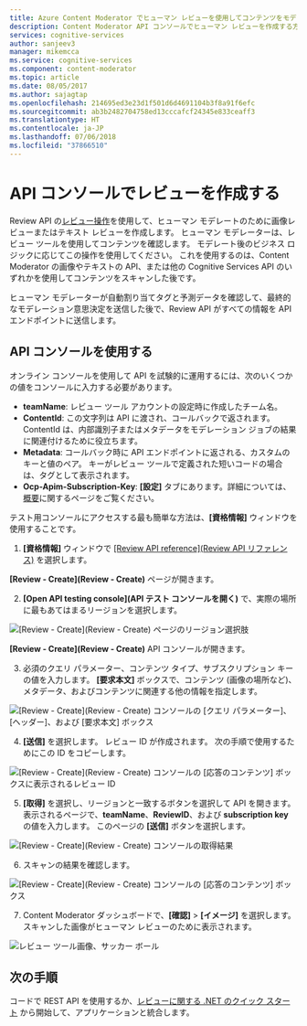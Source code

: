 ```yaml
---
title: Azure Content Moderator でヒューマン レビューを使用してコンテンツをモデレートする | Microsoft Docs
description: Content Moderator API コンソールでヒューマン レビューを作成する方法を説明します。
services: cognitive-services
author: sanjeev3
manager: mikemcca
ms.service: cognitive-services
ms.component: content-moderator
ms.topic: article
ms.date: 08/05/2017
ms.author: sajagtap
ms.openlocfilehash: 214695ed3e23d1f501d6d4691104b3f8a91f6efc
ms.sourcegitcommit: ab3b2482704758ed13cccafcf24345e833ceaff3
ms.translationtype: HT
ms.contentlocale: ja-JP
ms.lasthandoff: 07/06/2018
ms.locfileid: "37866510"
---
```

# <a name="create-reviews-from-the-api-console"></a>API コンソールでレビューを作成する

Review API の[レビュー操作](https://westus.dev.cognitive.microsoft.com/docs/services/580519463f9b070e5c591178/operations/580519483f9b0709fc47f9c4)を使用して、ヒューマン モデレートのために画像レビューまたはテキスト レビューを作成します。 ヒューマン モデレーターは、レビュー ツールを使用してコンテンツを確認します。 モデレート後のビジネス ロジックに応じてこの操作を使用してください。 これを使用するのは、Content Moderator の画像やテキストの API、または他の Cognitive Services API のいずれかを使用してコンテンツをスキャンした後です。 

ヒューマン モデレーターが自動割り当てタグと予測データを確認して、最終的なモデレーション意思決定を送信した後で、Review API がすべての情報を API エンドポイントに送信します。

## <a name="use-the-api-console"></a>API コンソールを使用する
オンライン コンソールを使用して API を試験的に運用するには、次のいくつかの値をコンソールに入力する必要があります。

- **teamName**: レビュー ツール アカウントの設定時に作成したチーム名。 
- **ContentId**: この文字列は API に渡され、コールバックで返されます。 ContentId は、内部識別子またはメタデータをモデレーション ジョブの結果に関連付けるために役立ちます。
- **Metadata**: コールバック時に API エンドポイントに返される、カスタムのキーと値のペア。 キーがレビュー ツールで定義された短いコードの場合は、タグとして表示されます。
- **Ocp-Apim-Subscription-Key**: **[設定]** タブにあります。詳細については、[概要](overview.md)に関するページをご覧ください。

テスト用コンソールにアクセスする最も簡単な方法は、**[資格情報]** ウィンドウを使用することです。

1.  **[資格情報]** ウィンドウで [[Review API reference]\(Review API リファレンス\)](https://westus.dev.cognitive.microsoft.com/docs/services/580519463f9b070e5c591178/operations/580519483f9b0709fc47f9c4) を選択します。

  **[Review - Create]\(Review - Create\)** ページが開きます。

2.  **[Open API testing console]\(API テスト コンソールを開く\)** で、実際の場所に最もあてはまるリージョンを選択します。

  ![[Review - Create]\(Review - Create\) ページのリージョン選択肢](images/test-drive-region.png)

  **[Review - Create]\(Review - Create\)** API コンソールが開きます。
  
3.  必須のクエリ パラメーター、コンテンツ タイプ、サブスクリプション キーの値を入力します。 **[要求本文]** ボックスで、コンテンツ (画像の場所など)、メタデータ、およびコンテンツに関連する他の情報を指定します。

  ![[Review - Create]\(Review - Create\) コンソールの [クエリ パラメーター]、[ヘッダー]、および [要求本文] ボックス](images/test-drive-review-1.PNG)
  
4.  **[送信]** を選択します。 レビュー ID が作成されます。 次の手順で使用するためにこの ID をコピーします。

  ![[Review - Create]\(Review - Create\) コンソールの [応答のコンテンツ] ボックスに表示されるレビュー ID](images/test-drive-review-2.PNG)
  
5.  **[取得]** を選択し、リージョンと一致するボタンを選択して API を開きます。 表示されるページで、**teamName**、**ReviewID**、および **subscription key** の値を入力します。 このページの **[送信]** ボタンを選択します。 

  ![[Review - Create]\(Review - Create\) コンソールの取得結果](images/test-drive-review-3.PNG)
  
6.  スキャンの結果を確認します。

  ![[Review - Create]\(Review - Create\) コンソールの [応答のコンテンツ] ボックス](images/test-drive-review-4.PNG)
  
7.  Content Moderator ダッシュボードで、**[確認]** > **[イメージ]** を選択します。 スキャンした画像がヒューマン レビューのために表示されます。

  ![レビュー ツール画像、サッカー ボール](images/test-drive-review-5.PNG)

## <a name="next-steps"></a>次の手順

コードで REST API を使用するか、[レビューに関する .NET のクイック スタート](moderation-reviews-quickstart-dotnet.md) から開始して、アプリケーションと統合します。
